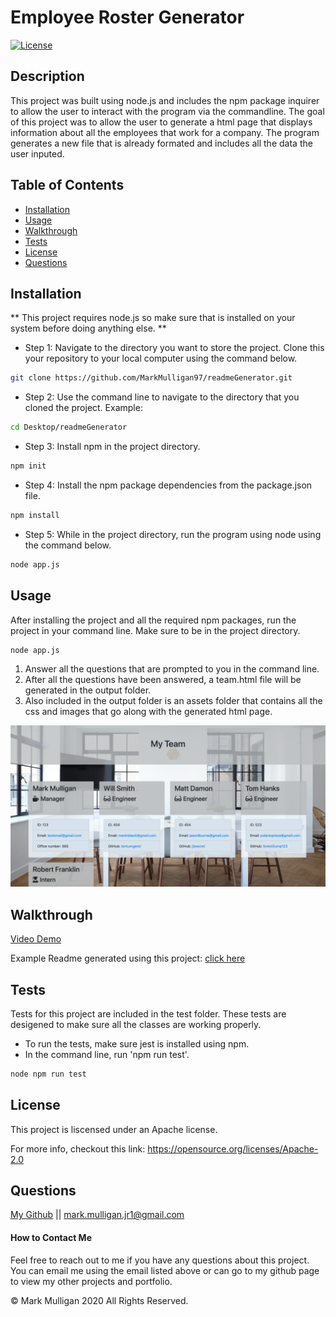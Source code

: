 # Employee Roster Generator

[![License](https://img.shields.io/badge/License-Apache%202.0-blue.svg)](https://opensource.org/licenses/Apache-2.0)

## Description 
This project was built using node.js and includes the npm package inquirer to allow the user to interact with the program via the commandline. The goal of this project was to allow the user to generate a html page that displays information about all the employees that work for a company.  The program generates a new file that is already formated and includes all the data the user inputed.  

## Table of Contents
  
* [Installation](#installation)
* [Usage](#usage)
* [Walkthrough](#walkthrough)
* [Tests](#tests)
* [License](#license)
* [Questions](#questions)
  
  
## Installation
** This project requires node.js so make sure that is installed on your system before doing anything else. **

* Step 1: Navigate to the directory you want to store the project. Clone this your repository to your local computer using the command below. 
```bash
git clone https://github.com/MarkMulligan97/readmeGenerator.git
```

* Step 2: Use the command line to navigate to the directory that you cloned the project.
Example:
```bash
cd Desktop/readmeGenerator
```

* Step 3: Install npm in the project directory.
```bash
npm init
```

* Step 4: Install the npm package dependencies from the package.json file.
```bash
npm install
```

* Step 5: While in the project directory, run the program using node using the command below.
```bash
node app.js
```
## Usage 
After installing the project and all the required npm packages, run the project in your command line.  Make sure to be in the project directory.
```bash
node app.js
```
1.  Answer all the questions that are prompted to you in the command line.  
2.  After all the questions have been answered, a team.html file will be generated in the output folder.
3.  Also included in the output folder is an assets folder that contains all the css and images that go along with the generated html page.

![Project Screenshot](./images/employeeGeneratorTop.png)

## Walkthrough 
[Video Demo](https://www.youtube.com/watch?v=j_06LvDGsUg&feature=youtu.be)

Example Readme generated using this project:
[click here](./output/team.html)

## Tests
Tests for this project are included in the test folder.  These tests are desigened to make sure all the classes are working properly.  

* To run the tests, make sure jest is installed using npm.
* In the command line, run 'npm run test'.
```bash
node npm run test
```

## License
This project is liscensed under an Apache license.

For more info, checkout this link:
https://opensource.org/licenses/Apache-2.0

## Questions
[My Github](https://github.com/MarkMulligan97) || mark.mulligan.jr1@gmail.com

#### How to Contact Me
Feel free to reach out to me if you have any questions about this project.  You can email me using the email listed above or can go to my github page to view my other projects and portfolio.

© Mark Mulligan 2020 All Rights Reserved.